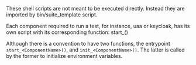 These shell scripts are not meant to be executed directly. Instead they are
imported by bin/suite_template script.

Each component required to run a test, for instance, uaa or keycloak, has
its own script with its corresponding function:
 start_<ComponentName>()

Although there is a convention to have two functions, the entrypoint `start_<ComponentName>()`,
and `init_<ComponentName>()`. The latter is called by the former to initialize
environment variables.
